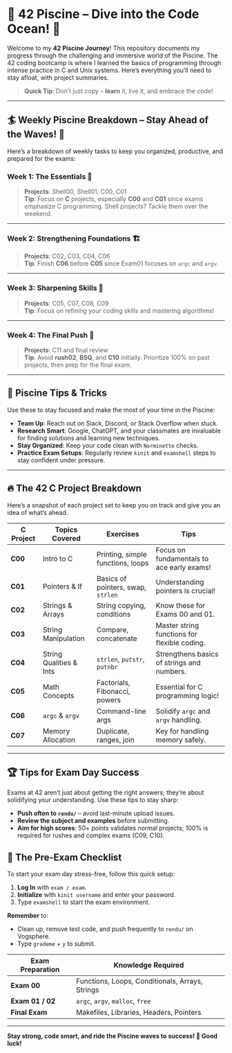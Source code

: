 # 🌊 42 Piscine – Dive into the Code Ocean! 🌊

Welcome to my **42 Piscine Journey**! This repository documents my progress through the challenging and immersive world of the Piscine. The 42 coding bootcamp is where I learned the basics of programming through intense practice in C and Unix systems. Here’s everything you’ll need to stay afloat, with project summaries.

> **Quick Tip**: Don’t just copy – **learn** it, live it, and embrace the code!

---

## 🏄 Weekly Piscine Breakdown – Stay Ahead of the Waves! 🌊

Here’s a breakdown of weekly tasks to keep you organized, productive, and prepared for the exams:

### **Week 1**: The Essentials 🧩
> **Projects**: Shell00, Shell01, C00, C01  
> **Tip**: Focus on **C** projects, especially **C00** and **C01** since exams emphasize C programming. Shell projects? Tackle them over the weekend.

---

### **Week 2**: Strengthening Foundations 🏗️
> **Projects**: C02, C03, C04, C06  
> **Tip**: Finish **C06** before **C05** since Exam01 focuses on `argc` and `argv`.

---

### **Week 3**: Sharpening Skills 🎯
> **Projects**: C05, C07, C08, C09  
> **Tip**: Focus on refining your coding skills and mastering algorithms!

---

### **Week 4**: The Final Push 🚀
> **Projects**: C11 and final review  
> **Tip**: Avoid **rush02**, **BSQ**, and **C10** initially. Prioritize 100% on past projects, then prep for the final exam.

---

## 🧩 Piscine Tips & Tricks

Use these to stay focused and make the most of your time in the Piscine:

- **Team Up**: Reach out on Slack, Discord, or Stack Overflow when stuck.
- **Research Smart**: Google, ChatGPT, and your classmates are invaluable for finding solutions and learning new techniques.
- **Stay Organized**: Keep your code clean with `Norminette` checks.
- **Practice Exam Setups**: Regularly review `kinit` and `examshell` steps to stay confident under pressure.

---

## 🔥 The 42 C Project Breakdown

Here’s a snapshot of each project set to keep you on track and give you an idea of what’s ahead.

| C Project  | Topics Covered | Exercises | Tips |  
|------------|----------------|-----------|------|
| **C00**    | Intro to C     | Printing, simple functions, loops  | Focus on fundamentals to ace early exams! |
| **C01**    | Pointers & If  | Basics of pointers, swap, `strlen` | Understanding pointers is crucial! |
| **C02**    | Strings & Arrays | String copying, conditions        | Know these for Exams 00 and 01. |
| **C03**    | String Manipulation | Compare, concatenate           | Master string functions for flexible coding. |
| **C04**    | String Qualities & Ints | `strlen`, `putstr`, `putnbr`| Strengthens basics of strings and numbers. |
| **C05**    | Math Concepts  | Factorials, Fibonacci, powers      | Essential for C programming logic! |
| **C06**    | `argc` & `argv` | Command-line args                 | Solidify `argc` and `argv` handling. |
| **C07**    | Memory Allocation | Duplicate, ranges, join        | Key for handling memory safely. |

---

## 🏆 Tips for Exam Day Success

Exams at 42 aren’t just about getting the right answers; they’re about solidifying your understanding. Use these tips to stay sharp:

- **Push often to `rendu/`** – avoid last-minute upload issues.
- **Review the subject and examples** before submitting.
- **Aim for high scores**: 50+ points validates normal projects; 100% is required for rushes and complex exams (C09, C10).

## 🌟 The Pre-Exam Checklist

To start your exam day stress-free, follow this quick setup:

1. **Log In** with `exam / exam`.
2. **Initialize** with `kinit username` and enter your password.
3. Type `examshell` to start the exam environment.

**Remember** to:
- Clean up, remove test code, and push frequently to `rendu/` on Vogsphere.
- Type `grademe` + `y` to submit.

| Exam Preparation | Knowledge Required |
|------------------|--------------------|
| **Exam 00**      | Functions, Loops, Conditionals, Arrays, Strings |
| **Exam 01 / 02** | `argc`, `argv`, `malloc`, `free`                |
| **Final Exam**   | Makefiles, Libraries, Headers, Pointers         |

---

**Stay strong, code smart, and ride the Piscine waves to success! 🌊 Good luck!**
